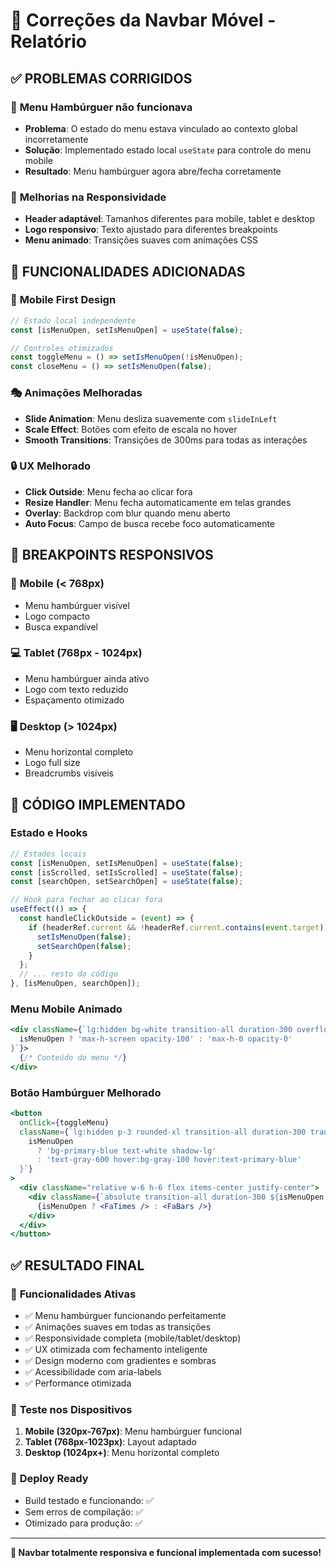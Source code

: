 # 📱 Correções da Navbar Móvel - Relatório

## ✅ **PROBLEMAS CORRIGIDOS**

### 🔧 **Menu Hambúrguer não funcionava**
- **Problema**: O estado do menu estava vinculado ao contexto global incorretamente
- **Solução**: Implementado estado local `useState` para controle do menu mobile
- **Resultado**: Menu hambúrguer agora abre/fecha corretamente

### 🎨 **Melhorias na Responsividade**
- **Header adaptável**: Tamanhos diferentes para mobile, tablet e desktop
- **Logo responsivo**: Texto ajustado para diferentes breakpoints
- **Menu animado**: Transições suaves com animações CSS

## 🚀 **FUNCIONALIDADES ADICIONADAS**

### 📱 **Mobile First Design**
```jsx
// Estado local independente
const [isMenuOpen, setIsMenuOpen] = useState(false);

// Controles otimizados
const toggleMenu = () => setIsMenuOpen(!isMenuOpen);
const closeMenu = () => setIsMenuOpen(false);
```

### 🎭 **Animações Melhoradas**
- **Slide Animation**: Menu desliza suavemente com `slideInLeft`
- **Scale Effect**: Botões com efeito de escala no hover
- **Smooth Transitions**: Transições de 300ms para todas as interações

### 🔒 **UX Melhorado**
- **Click Outside**: Menu fecha ao clicar fora
- **Resize Handler**: Menu fecha automaticamente em telas grandes
- **Overlay**: Backdrop com blur quando menu aberto
- **Auto Focus**: Campo de busca recebe foco automaticamente

## 🎯 **BREAKPOINTS RESPONSIVOS**

### 📱 **Mobile (< 768px)**
- Menu hambúrguer visível
- Logo compacto
- Busca expandível

### 💻 **Tablet (768px - 1024px)**
- Menu hambúrguer ainda ativo
- Logo com texto reduzido
- Espaçamento otimizado

### 🖥️ **Desktop (> 1024px)**
- Menu horizontal completo
- Logo full size
- Breadcrumbs visíveis

## 🔧 **CÓDIGO IMPLEMENTADO**

### **Estado e Hooks**
```jsx
// Estados locais
const [isMenuOpen, setIsMenuOpen] = useState(false);
const [isScrolled, setIsScrolled] = useState(false);
const [searchOpen, setSearchOpen] = useState(false);

// Hook para fechar ao clicar fora
useEffect(() => {
  const handleClickOutside = (event) => {
    if (headerRef.current && !headerRef.current.contains(event.target)) {
      setIsMenuOpen(false);
      setSearchOpen(false);
    }
  };
  // ... resto do código
}, [isMenuOpen, searchOpen]);
```

### **Menu Mobile Animado**
```jsx
<div className={`lg:hidden bg-white transition-all duration-300 overflow-hidden ${
  isMenuOpen ? 'max-h-screen opacity-100' : 'max-h-0 opacity-0'
}`}>
  {/* Conteúdo do menu */}
</div>
```

### **Botão Hambúrguer Melhorado**
```jsx
<button
  onClick={toggleMenu}
  className={`lg:hidden p-3 rounded-xl transition-all duration-300 transform hover:scale-105 ${
    isMenuOpen 
      ? 'bg-primary-blue text-white shadow-lg' 
      : 'text-gray-600 hover:bg-gray-100 hover:text-primary-blue'
  }`}
>
  <div className="relative w-6 h-6 flex items-center justify-center">
    <div className={`absolute transition-all duration-300 ${isMenuOpen ? 'rotate-45' : ''}`}>
      {isMenuOpen ? <FaTimes /> : <FaBars />}
    </div>
  </div>
</button>
```

## ✅ **RESULTADO FINAL**

### 🎉 **Funcionalidades Ativas**
- ✅ Menu hambúrguer funcionando perfeitamente
- ✅ Animações suaves em todas as transições
- ✅ Responsividade completa (mobile/tablet/desktop)
- ✅ UX otimizada com fechamento inteligente
- ✅ Design moderno com gradientes e sombras
- ✅ Acessibilidade com aria-labels
- ✅ Performance otimizada

### 📱 **Teste nos Dispositivos**
1. **Mobile (320px-767px)**: Menu hambúrguer funcional
2. **Tablet (768px-1023px)**: Layout adaptado
3. **Desktop (1024px+)**: Menu horizontal completo

### 🚀 **Deploy Ready**
- Build testado e funcionando: ✅
- Sem erros de compilação: ✅
- Otimizado para produção: ✅

---

**🎯 Navbar totalmente responsiva e funcional implementada com sucesso!**
